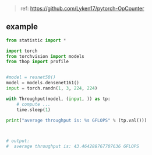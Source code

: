 >  ref: https://github.com/Lyken17/pytorch-OpCounter

## example

```python
from statistic import *

import torch
from torchvision import models
from thop import profile


#model = resnet50()
model = models.densenet161()
input = torch.randn(1, 3, 224, 224)

with Throughput(model, (input, )) as tp:
    # compute ...
    time.sleep(1)

print("average throughput is: %s GFLOPS" % (tp.val()))



# output: 
#  average throughput is: 43.464288767707636 GFLOPS 
```

